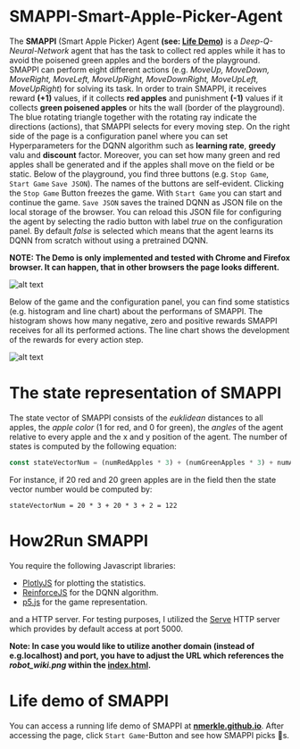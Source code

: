 # SMAPPI-Smart-Apple-Picker-Agent

The **SMAPPI** (Smart Apple Picker) Agent **(see: [Life Demo](https://nmerkle.github.io))** is a *Deep-Q-Neural-Network* agent that has the task to collect red apples while it has to avoid the poisened green apples and the borders of the playground. SMAPPI can perform eight different actions (e.g. *MoveUp, MoveDown, MoveRight, MoveLeft, MoveUpRight, MoveDownRight, MoveUpLeft, MoveUpRight*) for solving its task. In order to train SMAPPI, it receives reward **(+1)** values, if it collects **red apples** and punishment **(-1)** values if it collects **green poisened apples** or hits the wall (border of the playground). The blue rotating triangle together with the rotating ray indicate the directions (actions), that SMAPPI selects for every moving step. On the right side of the page is a configuration panel where you can set Hyperparameters for the DQNN algorithm such as **learning rate**, **greedy** valu and **discount** factor. Moreover, you can set how many green and red apples shall be generated and if the apples shall move on the field or be static. Below of the playground, you find three buttons (e.g. ``Stop Game``, ``Start Game`` ``Save JSON``). The names of the buttons are self-evident. Clicking the ``Stop Game`` Button freezes the game. With ``Start Game`` you can start and continue the game. ``Save JSON`` saves the trained DQNN as JSON file on the local storage of the browser. You can reload this JSON file for configuring the agent by selecting the radio button with label *true*  on the configuration panel. By default *false* is selected which means that the agent learns its DQNN from scratch without using a pretrained DQNN.

**NOTE: The Demo is only implemented and tested with Chrome and Firefox browser. It can happen, that in other browsers the page looks different.**

![alt text](https://github.com/nmerkle/SMAPPI-Smart-Apple-Picker-Agent/blob/master/screenshot1.png "Screenshot of the SMAPPI game.")

Below of the game and the configuration panel, you can find some statistics (e.g. histogram and line chart) about the performans of SMAPPI. The histogram shows how many negative, zero and positive rewards SMAPPI receives for all its performed actions. The line chart shows the development of the rewards for every action step. 

![alt text](https://github.com/nmerkle/SMAPPI-Smart-Apple-Picker-Agent/blob/master/screenshot2.png "Screenshot of the SMAPPI game.")

# The state representation of SMAPPI
The state vector of SMAPPI consists of the *euklidean* distances to all apples, the *apple color* (1 for red, and 0 for green), the *angles* of the agent relative to every apple and the x and y position of the agent. The number of states is computed by the following equation:

``` javascript
const stateVectorNum = (numRedApples * 3) + (numGreenApples * 3) + numAgentCoordinates
```
For instance, if 20 red and 20 green apples are in the field then the state vector number would be computed by:

``` console
stateVectorNum = 20 * 3 + 20 * 3 + 2 = 122
```

# How2Run SMAPPI
You require the following Javascript libraries:
* [PlotlyJS](https://github.com/plotly/plotly.js/) for plotting the statistics.
* [ReinforceJS](https://github.com/karpathy/reinforcejs/blob/master/index.html) for the DQNN algorithm.
* [p5.js](https://github.com/processing/p5.js) for the game representation.

and a HTTP server. For testing purposes, I utilized the [Serve](https://github.com/zeit/serve) HTTP server which provides by default access at port 5000. 

**Note: In case you would like to utilize another domain (instead of e.g.localhost) and port, you have to adjust the URL which references the *robot_wiki.png* within the [index.html](https://github.com/nmerkle/nmerkle.github.io/blob/master/index.html).**

# Life demo of SMAPPI
You can access a running life demo of SMAPPI at **[nmerkle.github.io](https://nmerkle.github.io)**. After accessing the page, click ``Start Game``-Button and see how SMAPPI picks :apple:s.
